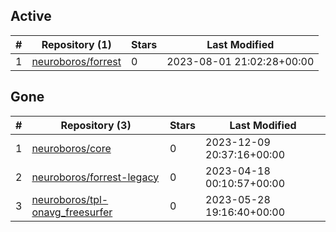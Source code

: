 ## Active
| # | Repository (1) | Stars | Last Modified |
| --- | --- | --- | --- |
| 1 | [neuroboros/forrest](https://gin.g-node.org/neuroboros/forrest) | 0 | 2023-08-01 21:02:28+00:00 |

## Gone
| # | Repository (3) | Stars | Last Modified |
| --- | --- | --- | --- |
| 1 | [neuroboros/core](https://gin.g-node.org/neuroboros/core) | 0 | 2023-12-09 20:37:16+00:00 |
| 2 | [neuroboros/forrest-legacy](https://gin.g-node.org/neuroboros/forrest-legacy) | 0 | 2023-04-18 00:10:57+00:00 |
| 3 | [neuroboros/tpl-onavg_freesurfer](https://gin.g-node.org/neuroboros/tpl-onavg_freesurfer) | 0 | 2023-05-28 19:16:40+00:00 |
